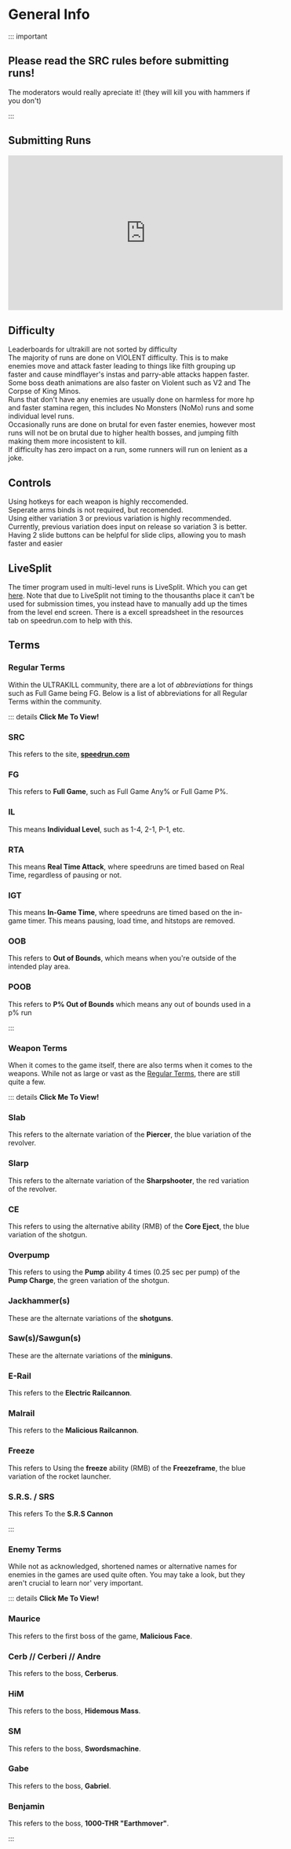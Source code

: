 # General Info

::: important

## Please read the SRC rules before submitting runs!
The moderators would really apreciate it! (they will kill you with hammers if you don't)

:::

## Submitting Runs
<iframe width="560" height="315" src="https://www.youtube.com/embed/_thljcHvekk" frameborder="0" allow="accelerometer; autoplay; clipboard-write; encrypted-media; gyroscope; picture-in-picture" allowfullscreen></iframe>

## Difficulty
Leaderboards for ultrakill are not sorted by difficulty <br/>
The majority of runs are done on VIOLENT difficulty. This is to make enemies move and attack faster leading to things like filth grouping up faster and cause mindflayer's instas and parry-able attacks happen faster. Some boss death animations are also faster on Violent such as V2 and The Corpse of King Minos. <br/>
Runs that don't have any enemies are usually done on harmless for more hp and faster stamina regen, this includes No Monsters (NoMo) runs and some individual level runs. <br/>
Occasionally runs are done on brutal for even faster enemies, however most runs will not be on brutal due to higher health bosses, and jumping filth making them more incosistent to kill. <br/>
If difficulty has zero impact on a run, some runners will run on lenient as a joke. <br/>
 
## Controls
Using hotkeys for each weapon is highly reccomended. <br/>
Seperate arms binds is not required, but recomended. <br/>
Using either variation 3 or previous variation is highly recommended. Currently, previous variation does input on release so variation 3 is better. <br/>
Having 2 slide buttons can be helpful for slide clips, allowing you to mash faster and easier <br/>

## LiveSplit
The timer program used in multi-level runs is LiveSplit. Which you can get [here](https://livesplit.org/). Note that due to LiveSplit not timing to the thousanths place it can't be used for submission times, you instead have to manually add up the times from the level end screen. There is a excell spreadsheet in the resources tab on speedrun.com to help with this. 

## Terms

### Regular Terms
Within the ULTRAKILL community, there are a lot of *abbreviations* for things such as Full Game being FG. Below is a list of abbreviations for all Regular Terms within the community.

::: details **Click Me To View!**

### SRC
This refers to the site, [**speedrun.com**](https://speedrun.com)

### FG
This refers to **Full Game**, such as Full Game Any% or Full Game P%.

### IL
This means **Individual Level**, such as 1-4, 2-1, P-1, etc.

### RTA
This means **Real Time Attack**, where speedruns are timed based on Real Time, regardless of pausing or not.

### IGT
This means **In-Game Time**, where speedruns are timed based on the in-game timer. This means pausing, load time, and hitstops are removed.

### OOB
This refers to **Out of Bounds**, which means when you're outside of the intended play area.

### POOB
This refers to **P% Out of Bounds** which means any out of bounds used in a p% run

:::

### Weapon Terms
When it comes to the game itself, there are also terms when it comes to the weapons. While not as large or vast as the [Regular Terms](#regular-terms), there are still quite a few.

::: details **Click Me To View!**

### Slab
This refers to the alternate variation of the **Piercer**, the blue variation of the revolver.

### Slarp
This refers to the alternate variation of the **Sharpshooter**, the red variation of the revolver.

### CE
This refers to using the alternative ability (RMB) of the **Core Eject**, the blue variation of the shotgun.

### Overpump
This refers to using the **Pump** ability 4 times (0.25 sec per pump) of the **Pump Charge**, the green variation of the shotgun.

### Jackhammer(s)
These are the alternate variations of the **shotguns**.

### Saw(s)/Sawgun(s)
These are the alternate variations of the **miniguns**.

### E-Rail
This refers to the **Electric Railcannon**.

### Malrail
This refers to the **Malicious Railcannon**.

### Freeze
This refers to Using the **freeze** ability (RMB) of the **Freezeframe**, the blue variation of the rocket launcher.

### S.R.S. / SRS
This refers To the **S.R.S Cannon**

:::

### Enemy Terms
While not as acknowledged, shortened names or alternative names for enemies in the games are used quite often. You may take a look, but they aren't crucial to learn nor' very important.

::: details **Click Me To View!**

### Maurice
This refers to the first boss of the game, **Malicious Face**.

### Cerb // Cerberi // Andre
This refers to the boss, **Cerberus**.

### HiM
This refers to the boss, **Hidemous Mass**.

### SM
This refers to the boss, **Swordsmachine**.

### Gabe
This refers to the boss, **Gabriel**.

### Benjamin
This refers to the boss, **1000-THR "Earthmover"**.

:::